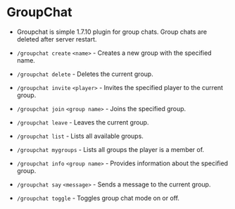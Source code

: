 # GroupChat
- Groupchat is simple 1.7.10 plugin for group chats. Group chats are deleted after server restart.

- `/groupchat create` `<name>` - Creates a new group with the specified name.
- `/groupchat delete` - Deletes the current group.
- `/groupchat invite` `<player>` - Invites the specified player to the current group.
- `/groupchat join` `<group name>` - Joins the specified group.
- `/groupchat leave` - Leaves the current group.
- `/groupchat list` - Lists all available groups.
- `/groupchat mygroups` - Lists all groups the player is a member of.
- `/groupchat info` `<group name>` - Provides information about the specified group.
- `/groupchat say` `<message>` - Sends a message to the current group.
- `/groupchat toggle` - Toggles group chat mode on or off.

